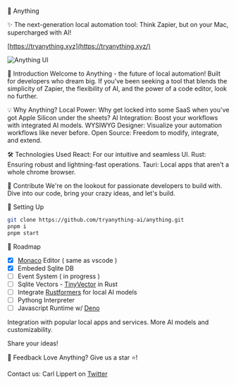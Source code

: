 🚀 Anything

✨ The next-generation local automation tool: Think Zapier, but on your Mac, supercharged with AI!

[https://tryanything.xyz](https://tryanything.xyz/)

![Anything UI](https://raw.githubusercontent.com/tryanything-ai/anything/dev/docs/anyhting_aug_10.gif)


🌟 Introduction
Welcome to Anything - the future of local automation! Built for developers who dream big. If you've been seeking a tool that blends the simplicity of Zapier, the flexibility of AI, and the power of a code editor, look no further.

💡 Why Anything?
Local Power: Why get locked into some SaaS when you've got Apple Silicon under the sheets?
AI Integration: Boost your workflows with integrated AI models.
WYSIWYG Designer: Visualize your automation workflows like never before.
Open Source: Freedom to modify, integrate, and extend.

🛠 Technologies Used
React: For our intuitive and seamless UI.
Rust: Ensuring robust and lightning-fast operations.
Tauri: Local apps that aren't a whole chrome browser. 

🤝 Contribute
We're on the lookout for passionate developers to build with. Dive into our code, bring your crazy ideas, and let's build. 

🔧 Setting Up
```bash
git clone https://github.com/tryanything-ai/anything.git
pnpm i
pnpm start 
```

🤖 Roadmap
- [x] [Monaco](https://github.com/suren-atoyan/monaco-react) Editor ( same as vscode )
- [x] Embeded Sqlite DB
- [ ] Event System ( in progress )
- [ ] Sqlite Vectors - [TinyVector](https://github.com/m1guelpf/tinyvector) in Rust
- [ ] Integrate [Rustformers](https://github.com/rustformers/llm) for local AI models 
- [ ] Pythong Interpreter
- [ ] Javascript Runtime w/ [Deno](https://github.com/denoland/deno)

Integration with popular local apps and services.
More AI models and customizability.

Share your ideas!

💌 Feedback
Love Anything? Give us a star ⭐️! 

Contact us: 
Carl Lippert on [Twitter](https://twitter.com/carllippert)

